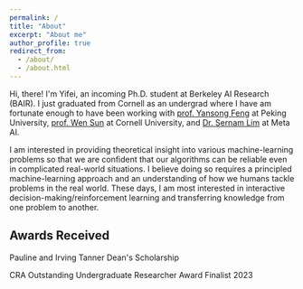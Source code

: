 ```yaml
---
permalink: /
title: "About"
excerpt: "About me"
author_profile: true
redirect_from: 
  - /about/
  - /about.html
---
```


Hi, there! I'm Yifei, an incoming Ph.D. student at Berkeley AI Research (BAIR). I just graduated from Cornell as an undergrad where I have am fortunate enough to have been working with [prof. Yansong Feng](https://sites.google.com/site/ysfeng/home) at Peking University, [prof. Wen Sun](https://wensun.github.io/) at Cornell University, and [Dr. Sernam Lim](https://sites.google.com/site/sernam) at Meta AI. 

I am interested in providing theoretical insight into various machine-learning problems so that we are confident that our algorithms can be reliable even in complicated real-world situations. I believe doing so requires a principled machine-learning approach and an understanding of how we humans tackle problems in the real world. These days, I am most interested in interactive decision-making/reinforcement learning and transferring knowledge from one problem to another.


## Awards Received
Pauline and Irving Tanner Dean's Scholarship

CRA Outstanding Undergraduate Researcher Award Finalist 2023

